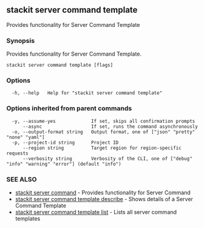 ## stackit server command template

Provides functionality for Server Command Template

### Synopsis

Provides functionality for Server Command Template.

```
stackit server command template [flags]
```

### Options

```
  -h, --help   Help for "stackit server command template"
```

### Options inherited from parent commands

```
  -y, --assume-yes             If set, skips all confirmation prompts
      --async                  If set, runs the command asynchronously
  -o, --output-format string   Output format, one of ["json" "pretty" "none" "yaml"]
  -p, --project-id string      Project ID
      --region string          Target region for region-specific requests
      --verbosity string       Verbosity of the CLI, one of ["debug" "info" "warning" "error"] (default "info")
```

### SEE ALSO

* [stackit server command](./stackit_server_command.md)	 - Provides functionality for Server Command
* [stackit server command template describe](./stackit_server_command_template_describe.md)	 - Shows details of a Server Command Template
* [stackit server command template list](./stackit_server_command_template_list.md)	 - Lists all server command templates

